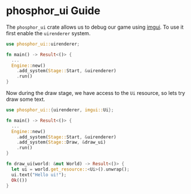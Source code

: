 # phosphor_ui Guide

The `phosphor_ui` crate allows us to debug our game using [imgui](https://github.com/ocornut/imgui). To use it first enable the `uirenderer` system.

```rs
use phosphor_ui::uirenderer;

fn main() -> Result<()> {
  ...
  Engine::new()
    .add_system(Stage::Start, &uirenderer)
    .run()
}
```

Now during the draw stage, we have access to the `Ui` resource, so lets try draw some text.

```rs
use phosphor_ui::{uirenderer, imgui::Ui};

fn main() -> Result<()> {
  ...
  Engine::new()
    .add_system(Stage::Start, &uirenderer)
    .add_system(Stage::Draw, &draw_ui)
    .run()
}

fn draw_ui(world: &mut World) -> Result<()> {
  let ui = world.get_resource::<Ui>().unwrap();
  ui.text("Hello ui!");
  Ok(())
}
```
